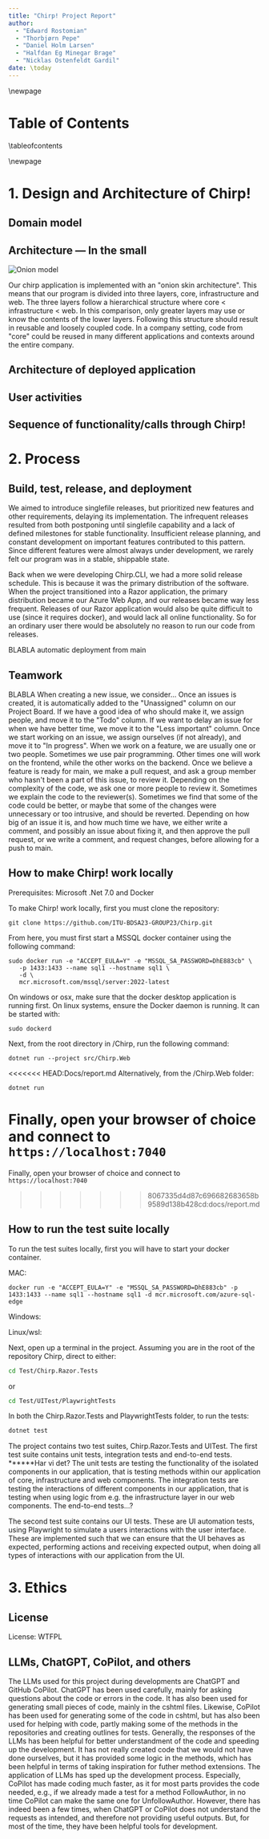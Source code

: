 ```yaml
---
title: "Chirp! Project Report"
author:
  - "Edward Rostomian"
  - "Thorbjørn Pepe"
  - "Daniel Holm Larsen"
  - "Halfdan Eg Minegar Brage"
  - "Nicklas Ostenfeldt Gardil"
date: \today
---
```


\newpage

# Table of Contents

\tableofcontents

\newpage

<!--
Introduction???
-->

# 1. Design and Architecture of Chirp!

## Domain model

<!--
Write about what we want to represent (Cheeps, Authors, etc.)
Maybe incorporate functionality of a normal social media app?
-->

## Architecture — In the small

<!--
Show image from slides of onion architecture
-->

![Onion model](diagrams/chirp_onion_model.png)

Our chirp application is implemented with an "onion skin architecture". This means that our program is divided into three layers, core, infrastructure and web. The three layers follow a hierarchical structure where core < infrastructure < web. In this comparison, only greater layers may use or know the contents of the lower layers. Following this structure should result in reusable and loosely coupled code. In a company setting, code from "core" could be reused in many different applications and contexts around the entire company.

## Architecture of deployed application

<!--
Write about how we used the onion skin architecture, and specifically what functionality we put in what layer (eg. DTO's in core)
-->

## User activities

<!--
Should we write about what a user can do in our application here? User flow?
-->

## Sequence of functionality/calls through Chirp!

# 2. Process

## Build, test, release, and deployment

We aimed to introduce singlefile releases, but prioritized new features and other requirements, delaying its implementation. The infrequent releases resulted from both postponing until singlefile capability and a lack of defined milestones for stable functionality. Insufficient release planning, and constant development on important features contributed to this pattern. Since different features were almost always under development, we rarely felt our program was in a stable, shippable state. 

Back when we were developing Chirp.CLI, we had a more solid release schedule. This is because it was the primary distribution of the software. When the project transitioned into a Razor application, the primary distribution became our Azure Web App, and our releases became way less frequent. Releases of our Razor application would also be quite difficult to use (since it requires docker), and would lack all online functionality. So for an ordinary user there would be absolutely no reason to run our code from releases.

BLABLA automatic deployment from main

## Teamwork

<!--
Show a screenshot of your project board right before hand-in. Briefly describe which tasks are still unresolved, i.e., which features are missing from your applications or which functionality is incomplete.
-->

<!--
Briefly describe and illustrate the flow of activities that happen from the new creation of an issue (task description), over development, etc. until a feature is finally merged into the main branch of your repository.
-->

BLABLA When creating a new issue, we consider...
Once an issues is created, it is automatically added to the "Unassigned" column on our Project Board. If we have a good idea of who should make it, we assign people, and move it to the "Todo" column. If we want to delay an issue for when we have better time, we move it to the "Less important" column. Once we start working on an issue, we assign ourselves (if not already), and move it to "In progress".
When we work on a feature, we are usually one or two people. Sometimes we use pair programming. Other times one will work on the frontend, while the other works on the backend. Once we believe a feature is ready for main, we make a pull request, and ask a group member who hasn't been a part of this issue, to review it. Depending on the complexity of the code, we ask one or more people to review it. Sometimes we explain the code to the reviewer(s). Sometimes we find that some of the code could be better, or maybe that some of the changes were unnecessary or too intrusive, and should be reverted. Depending on how big of an issue it is, and how much time we have, we either write a comment, and possibly an issue about fixing it, and then approve the pull request, or we write a comment, and request changes, before allowing for a push to main.

<!-- OVERVEJER OM DET HER BØR VÆRE MED: Sometimes, we work on multiple issues on the same branch, because some of our other issues are currently incompatible, and we delay merge of one branch until another is merged. This makes some of our pull requests quite big, and sometimes incomprehensible. We strive to make our pull requests as compact and focused as possible. -->

## How to make Chirp! work locally

Prerequisites: Microsoft .Net 7.0 and Docker

To make Chirp! work locally, first you must clone the repository:

```
git clone https://github.com/ITU-BDSA23-GROUP23/Chirp.git
```

From here, you must first start a MSSQL docker container using the following command:

```
sudo docker run -e "ACCEPT_EULA=Y" -e "MSSQL_SA_PASSWORD=DhE883cb" \
   -p 1433:1433 --name sql1 --hostname sql1 \
   -d \
   mcr.microsoft.com/mssql/server:2022-latest
```
On windows or osx, make sure that the docker desktop application is running first. 
On linux systems, ensure the Docker daemon is running. It can be started with:

``` 
sudo dockerd
```

Next, from the root directory in /Chirp, run the following command:

```
dotnet run --project src/Chirp.Web
```

<<<<<<< HEAD:Docs/report.md
Alternatively, from the /Chirp.Web folder:

```
dotnet run
```

Finally, open your browser of choice and connect to `https://localhost:7040`
=======
Finally, open your browser of choice and connect to `https://localhost:7040`  
>>>>>>> 8067335d4d87c696682683658b9589d138b428cd:docs/report.md

## How to run the test suite locally

To run the test suites locally, first you will have to start your docker container.

MAC:

```
docker run -e "ACCEPT_EULA=Y" -e "MSSQL_SA_PASSWORD=DhE883cb" -p 1433:1433 --name sql1 --hostname sql1 -d mcr.microsoft.com/azure-sql-edge
```

Windows:

Linux/wsl:

Next, open up a terminal in the project. Assuming you are in the root of the repository Chirp, direct to either:

```bash
cd Test/Chirp.Razor.Tests
```

or

```bash
cd Test/UITest/PlaywrightTests
```

In both the Chirp.Razor.Tests and PlaywrightTests folder, to run the tests:

```bash
dotnet test
```

The project contains two test suites, Chirp.Razor.Tests and UITest.
The first test suite contains unit tests, integration tests and end-to-end tests. **\*\***Har vi det?
The unit tests are testing the functionality of the isolated components in our application, that is testing methods within our application of core, infrastructure and web components.
The integration tests are testing the interactions of different components in our application, that is testing when using logic from e.g. the infrastructure layer in our web components.
The end-to-end tests...?

The second test suite contains our UI tests. These are UI automation tests, using Playwright to simulate a users interactions with the user interface. These are implemented such that we can ensure that the UI behaves as expected, performing actions and receiving expected output, when doing all types of interactions with our application from the UI.

# 3. Ethics

## License

License: WTFPL

## LLMs, ChatGPT, CoPilot, and others

The LLMs used for this project during developments are ChatGPT and GitHub CoPilot. ChatGPT has been used carefully, mainly for asking questions about the code or errors in the code. It has also been used for generating small pieces of code, mainly in the cshtml files. Likewise, CoPilot has been used for generating some of the code in cshtml, but has also been used for helping with code, partly making some of the methods in the repositories and creating outlines for tests.
Generally, the responses of the LLMs has been helpful for better understandment of the code and speeding up the development. It has not really created code that we would not have done ourselves, but it has provided some logic in the methods, which has been helpful in terms of taking inspiration for futher method extensions.
The application of LLMs has sped up the development process. Especially, CoPilot has made coding much faster, as it for most parts provides the code needed, e.g., if we already made a test for a method FollowAuthor, in no time CoPilot can make the same one for UnfollowAuthor. However, there has indeed been a few times, when ChatGPT or CoPilot does not understand the requests as intended, and therefore not providing useful outputs. But, for most of the time, they have been helpful tools for development.

```

```
